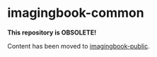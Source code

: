# imagingbook-common

**This repository is OBSOLETE!**

Content has been moved to [imagingbook-public](https://github.com/imagingbook/imagingbook-public).


